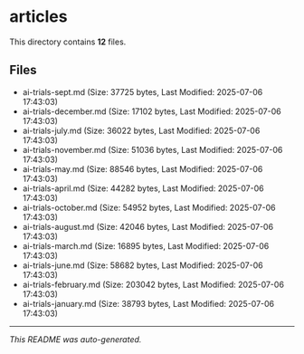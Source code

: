 # articles

This directory contains **12** files.

## Files

- ai-trials-sept.md (Size: 37725 bytes, Last Modified: 2025-07-06 17:43:03)
- ai-trials-december.md (Size: 17102 bytes, Last Modified: 2025-07-06 17:43:03)
- ai-trials-july.md (Size: 36022 bytes, Last Modified: 2025-07-06 17:43:03)
- ai-trials-november.md (Size: 51036 bytes, Last Modified: 2025-07-06 17:43:03)
- ai-trials-may.md (Size: 88546 bytes, Last Modified: 2025-07-06 17:43:03)
- ai-trials-april.md (Size: 44282 bytes, Last Modified: 2025-07-06 17:43:03)
- ai-trials-october.md (Size: 54952 bytes, Last Modified: 2025-07-06 17:43:03)
- ai-trials-august.md (Size: 42046 bytes, Last Modified: 2025-07-06 17:43:03)
- ai-trials-march.md (Size: 16895 bytes, Last Modified: 2025-07-06 17:43:03)
- ai-trials-june.md (Size: 58682 bytes, Last Modified: 2025-07-06 17:43:03)
- ai-trials-february.md (Size: 203042 bytes, Last Modified: 2025-07-06 17:43:03)
- ai-trials-january.md (Size: 38793 bytes, Last Modified: 2025-07-06 17:43:03)

---
*This README was auto-generated.*
